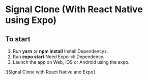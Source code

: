 # Signal Clone (With React Native using Expo)

## To start
1) Run **yarn** or **npm install** Install Dependencys.
2) Run **expo start** Need Expo-cli Dependency.
3) Launch the app on Web, iOS or Android using the expo.

![Signal Clone with React Native and Expo]
